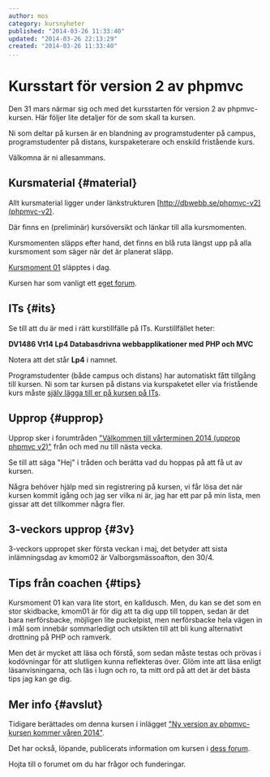 ```yaml
---
author: mos
category: kursnyheter
published: "2014-03-26 11:33:40"
updated: "2014-03-26 22:13:29"
created: "2014-03-26 11:33:40"
...
```

Kursstart för version 2 av phpmvc
==================================

Den 31 mars närmar sig och med det kursstarten för version 2 av phpmvc-kursen. Här följer lite detaljer för de som skall ta kursen.

Ni som deltar på kursen är en blandning av programstudenter på campus, programstudenter på distans, kurspaketerare och enskild fristående kurs. 

<!--more-->


Välkomna är ni allesammans.



Kursmaterial {#material}
----------------------------------------

Allt kursmaterial ligger under länkstrukturen [http://dbwebb.se/phpmvc-v2](phpmvc-v2).

Där finns en (preliminär) kursöversikt och länkar till alla kursmomenten.

Kursmomenten släpps efter hand, det finns en blå ruta längst upp på alla kursmoment som säger när det är planerat släpp.

[Kursmoment 01](phpmvc-v2/kmom01) släpptes i dag.

Kursen har som vanligt ett [eget forum](forum/utbildning/phpmvc-v2).



ITs {#its}
----------------------------------------

Se till att du är med i rätt kurstillfälle på ITs. Kurstillfället heter:

**DV1486 Vt14 Lp4 Databasdrivna webbapplikationer med PHP och MVC**

Notera att det står **Lp4** i namnet.

Programstudenter (både campus och distans) har automatiskt fått tillgång till kursen. Ni som tar kursen på distans via kurspaketet eller via fristående kurs måste [själv lägga till er på kursen på ITs](t/102).



Upprop {#upprop}
----------------------------------------

Upprop sker i forumtråden ["Välkommen till vårterminen 2014 (upprop phpmvc v2)"](t/1882) från och med nu till nästa vecka. 

Se till att säga "Hej" i tråden och berätta vad du hoppas på att få ut av kursen.

Några behöver hjälp med sin registrering på kursen, vi får lösa det när kursen kommit igång och jag ser vilka ni är, jag har ett par på min lista, men gissar att det tillkommer några fler.



3-veckors upprop {#3v}
----------------------------------------

3-veckors uppropet sker första veckan i maj, det betyder att sista inlämningsdag av kmom02 är Valborgsmässoafton, den 30/4.



Tips från coachen {#tips}
----------------------------------------

Kursmoment 01 kan vara lite stort, en kalldusch. Men, du kan se det som en stor skidbacke, kmom01 är för dig att ta dig upp till toppen, sedan är det bara nerförsbacke, möjligen lite puckelpist, men nerförsbacke hela vägen in i mål som innebär sommarledigt och utsikten till att bli kung alternativt drottning på PHP och ramverk.

Men det är mycket att läsa och förstå, som sedan måste testas och prövas i kodövningar för att slutligen kunna reflekteras över. Glöm inte att läsa enligt läsanvisningarna, och läs i lugn och ro, ta mitt ord på att det är det bästa tips jag kan ge dig.



Mer info {#avslut}
----------------------------------------

Tidigare berättades om denna kursen i inlägget ["Ny version av phpmvc-kursen kommer våren 2014"](blogg/ny-version-av-phpmvc-kursen-kommer-varen-2014).

Det har också, löpande, publicerats information om kursen i [dess forum](forum/utbildning/phpmvc-v2).

Hojta till o forumet om du har frågor och funderingar.


